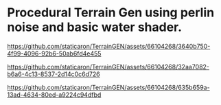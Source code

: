# Procedural Terrain Gen using perlin noise and basic water shader.


https://github.com/staticaron/TerrainGEN/assets/66104268/3640b750-4f99-4096-92b6-50ab6fd4e455



https://github.com/staticaron/TerrainGEN/assets/66104268/32aa7082-b6a6-4c13-8537-2d14c0c6d726



https://github.com/staticaron/TerrainGEN/assets/66104268/635b659a-13ad-4634-80ed-a9224c94dfbd



